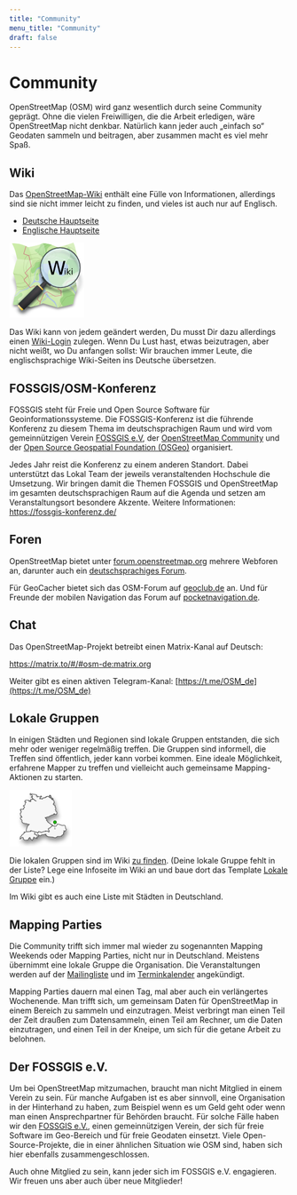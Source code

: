 ```yaml
---
title: "Community"
menu_title: "Community"
draft: false
---
```


# Community

OpenStreetMap (OSM) wird ganz wesentlich durch seine Community geprägt. Ohne die vielen Freiwilligen, die die Arbeit erledigen, wäre OpenStreetMap nicht denkbar. Natürlich kann jeder auch „einfach so“ Geodaten sammeln und beitragen, aber zusammen macht es viel mehr Spaß.

## Wiki

Das [OpenStreetMap-Wiki](https://wiki.openstreetmap.org/wiki/Hauptseite) enthält eine Fülle von Informationen, allerdings sind sie nicht immer leicht zu finden, und vieles ist auch nur auf Englisch.

* [Deutsche Hauptseite](https://wiki.openstreetmap.org/wiki/Hauptseite)
* [Englische Hauptseite](https://wiki.openstreetmap.org/)

![Wiki](/img/osm_logo_wiki.png)

Das Wiki kann von jedem geändert werden, Du musst Dir dazu allerdings einen [Wiki-Login](https://wiki.openstreetmap.org/w/index.php?title=Special:UserLogin&returnto=Hauptseite) zulegen. Wenn Du Lust hast, etwas beizutragen, aber nicht weißt, wo Du anfangen sollst: Wir brauchen immer Leute, die englischsprachige Wiki-Seiten ins Deutsche übersetzen.

## FOSSGIS/OSM-Konferenz

FOSSGIS steht für Freie und Open Source Software für Geoinformationssysteme. Die FOSSGIS-Konferenz ist die führende Konferenz zu diesem Thema im deutschsprachigen Raum und wird vom gemeinnützigen Verein [FOSSGIS e.V](https://www.fossgis.de/), der [OpenStreetMap Community](https://www.openstreetmap.de/) und der [Open Source Geospatial Foundation (OSGeo)](https://www.osgeo.org/) organisiert.

Jedes Jahr reist die Konferenz zu einem anderen Standort. Dabei unterstützt das Lokal Team der jeweils veranstaltenden Hochschule die Umsetzung. Wir bringen damit die Themen FOSSGIS und OpenStreetMap im gesamten deutschsprachigen Raum auf die Agenda und setzen am Veranstaltungsort besondere Akzente.
Weitere Informationen: https://fossgis-konferenz.de/

## Foren

OpenStreetMap bietet unter [forum.openstreetmap.org](https://forum.openstreetmap.org/) mehrere Webforen an, darunter auch ein [deutschsprachiges Forum](https://forum.openstreetmap.org/viewforum.php?id=14).

Für GeoCacher bietet sich das OSM-Forum auf [geoclub.de](https://geoclub.de/forum/viewforum.php?f=70) an. Und für Freunde der mobilen Navigation das Forum auf [pocketnavigation.de](https://forum.pocketnavigation.de/bid1000212-sid.htm).


## Chat

Das OpenStreetMap-Projekt betreibt einen Matrix-Kanal auf Deutsch:

https://matrix.to/#/#osm-de:matrix.org

Weiter gibt es einen aktiven Telegram-Kanal: [https://t.me/OSM_de](https://t.me/OSM_de)


## Lokale Gruppen

In einigen Städten und Regionen sind lokale Gruppen entstanden, die sich mehr oder weniger regelmäßig treffen. Die Gruppen sind informell, die Treffen sind öffentlich, jeder kann vorbei kommen. Eine ideale Möglichkeit, erfahrene Mapper zu treffen und vielleicht auch gemeinsame Mapping-Aktionen zu starten.

![Forum](/img/karte-dach.png)

Die lokalen Gruppen sind im Wiki [zu finden](https://wiki.openstreetmap.org/wiki/Category:Lokale_Gruppe). (Deine lokale Gruppe fehlt in der Liste? Lege eine Infoseite im Wiki an und baue dort das Template [Lokale Gruppe](https://wiki.openstreetmap.org/wiki/Template:User_group) ein.)

Im Wiki gibt es auch eine Liste mit Städten in Deutschland.

## Mapping Parties

Die Community trifft sich immer mal wieder zu sogenannten Mapping Weekends oder Mapping Parties, nicht nur in Deutschland. Meistens übernimmt eine lokale Gruppe die Organisation. Die Veranstaltungen werden auf der [Mailingliste](https://lists.openstreetmap.de/mailman/listinfo) und im [Terminkalender](https://wiki.openstreetmap.org/wiki/Current_events) angekündigt.

Mapping Parties dauern mal einen Tag, mal aber auch ein verlängertes Wochenende. Man trifft sich, um gemeinsam Daten für OpenStreetMap in einem Bereich zu sammeln und einzutragen. Meist verbringt man einen Teil der Zeit draußen zum Datensammeln, einen Teil am Rechner, um die Daten einzutragen, und einen Teil in der Kneipe, um sich für die getane Arbeit zu belohnen.

## Der FOSSGIS e.V.

Um bei OpenStreetMap mitzumachen, braucht man nicht Mitglied in einem Verein zu sein. Für manche Aufgaben ist es aber sinnvoll, eine Organisation in der Hinterhand zu haben, zum Beispiel wenn es um Geld geht oder wenn man einen Ansprechpartner für Behörden braucht. Für solche Fälle haben wir den [FOSSGIS e.V.](https://www.fossgis.de/), einen gemeinnützigen Verein, der sich für freie Software im Geo-Bereich und für freie Geodaten einsetzt. Viele Open-Source-Projekte, die in einer ähnlichen Situation wie OSM sind, haben sich hier ebenfalls zusammengeschlossen.

Auch ohne Mitglied zu sein, kann jeder sich im FOSSGIS e.V. engagieren. Wir freuen uns aber auch über neue Mitglieder!
